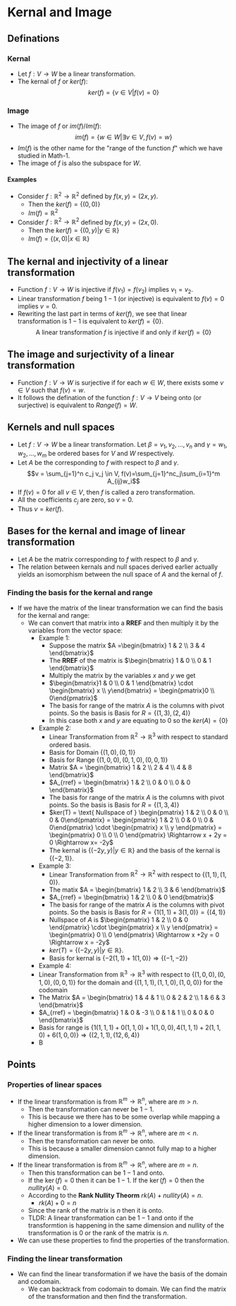 # Kernal and Image

## Definations

### Kernal

- Let $f : V \rightarrow W$ be a linear transformation.
- The kernal of $f$ or $ker(f):$
  $$ker(f) = \{v \in V | f(v) = 0\}$$

### Image

- The image of $f$ or $im(f) / Im(f):$
  $$im(f) = \{w \in W | \exists v \in V, f(v) = w\}$$
- $Im(f)$ is the other name for the "range of the function $f$" which we have studied in Math-1.
- The image of $f$ is also the subspace for $W$.

#### Examples

- Consider $f : \mathbb{R}^2 \rightarrow \mathbb{R}^2$ defined by $f(x, y) = (2x, y)$.
  - Then the $ker(f) = \lbrace (0,0) \rbrace$
  - $Im(f) = \mathbb{R}^2$
- Consider $f : \mathbb{R}^2 \rightarrow \mathbb{R}^2$ defined by $f(x, y) = (2x, 0)$.
  - Then the $ker(f) = \lbrace (0,y) | y \in \mathbb{R} \rbrace$
  - $Im(f) = \lbrace (x,0) | x \in \mathbb{R} \rbrace$

## The kernal and injectivity of a linear transformation

- Function $f : V \rightarrow W$ is injective if $f(v_1) = f(v_2)$ implies $v_1 = v_2$.
- Linear transformation $f$ being $1-1$ (or injective) is equivalent to $f(v) = 0$ implies $v = 0$.
- Rewriting the last part in terms of $ker(f)$, we see that linear transformation is $1-1$ is equivalent to $ker(f) = \lbrace 0 \rbrace$.
  $$\text{ A linear transformation } f \text{ is injective if and only if } ker(f) = \lbrace 0 \rbrace$$

## The image and surjectivity of a linear transformation

- Function $f : V \rightarrow W$ is surjective if for each $w \in W$, there exists some $v \in V$ such that $f(v) = w$.
- It follows the defination of the function $f : V \rightarrow V$ being onto (or surjective) is equivalent to $Range(f) = W$.

## Kernels and null spaces

- Let $f : V \rightarrow W$ be a linear transformation. Let $\beta = v_1, v_2, \dots, v_n$ and $\gamma = w_1, w_2, \dots, w_m$ be ordered bases for $V$ and $W$ respectively.
- Let $A$ be the corresponding to $f$ with respect to $\beta$ and $\gamma$.
  $$v = \sum_{j=1}^n c_j v_j \in V, f(v)=\sum_{j=1}^nc_j\sum_{i=1}^m A_{ij}w_i$$
- If $f(v) = 0$ for all $v \in V$, then $f$ is called a zero transformation.
- All the coefficients $c_j$ are zero, so $v = 0$.
- Thus $v = ker(f)$.

## Bases for the kernal and image of linear transformation

- Let $A$ be the matrix corresponding to $f$ with respect to $\beta$ and $\gamma$.
- The relation between kernals and null spaces derived earlier actually yields an isomorphism between the null space of $A$ and the kernal of $f$.

### Finding the basis for the kernal and range

- If we have the matrix of the linear transformation we can find the basis for the kernal and range:
  - We can convert that matrix into a **RREF** and then multiply it by the variables from the vector space:
    - Example 1:
      - Suppose the matrix $A =\begin{bmatrix} 1 & 2 \\ 3 & 4 \end{bmatrix}$
      - The **RREF** of the matrix is $\begin{bmatrix} 1 & 0 \\ 0 & 1 \end{bmatrix}$
      - Multiply the matrix by the variables $x$ and $y$ we get
      - $\begin{bmatrix}1 & 0 \\ 0 & 1 \end{bmatrix} \cdot \begin{bmatrix} x \\ y\end{bmatrix} = \begin{pmatrix}0 \\ 0\end{pmatrix}$
      - The basis for range of the matrix $A$ is the columns with pivot points. So the basis is $\text{Basis for } R =\lbrace (1,3) , (2,4) \rbrace$
      - In this case both $x$ and $y$ are equating to $0$ so the $ker(A) =\lbrace 0 \rbrace$
    - Example 2:
      - Linear Transformation from $\mathbb{R}^2 \rightarrow \mathbb{R}^3$ with respect to standard ordered basis.
      - Basis for Domain $\lbrace (1,0), (0,1) \rbrace$
      - Basis for Range $\lbrace (1,0,0), (0,1,0), (0,0,1) \rbrace$
      - Matrix $A = \begin{bmatrix} 1 & 2 \\ 2 & 4 \\ 4 & 8 \end{bmatrix}$
      - $A_{rref} = \begin{bmatrix} 1 & 2 \\ 0 & 0 \\ 0 & 0 \end{bmatrix}$
      - The basis for range of the matrix $A$ is the columns with pivot points. So the basis is $\text{Basis for } R =\lbrace (1,3,4) \rbrace$
      - $ker(T) = \text{ Nullspace of } \begin{pmatrix} 1 & 2 \\ 0 & 0 \\ 0 & 0\end{pmatrix} = \begin{pmatrix} 1 & 2 \\ 0 & 0 \\ 0 & 0\end{pmatrix} \cdot \begin{pmatrix} x \\ y \end{pmatrix} = \begin{pmatrix} 0 \\ 0 \\ 0 \end{pmatrix} \Rightarrow x + 2y = 0 \Rightarrow x= -2y$
      - The kernal is $\lbrace (-2y, y) | y \in \mathbb{R} \rbrace$ and the basis of the kernal is $\lbrace (-2, 1) \rbrace$.
    - Example 3:
      - Linear Transformation from $\mathbb{R}^2 \rightarrow \mathbb{R}^2$ with respect to $\lbrace (1,1), (1,0) \rbrace$.
      - The matix $A = \begin{bmatrix} 1 & 2 \\ 3 & 6 \end{bmatrix}$
      - $A_{rref} = \begin{bmatrix} 1 & 2 \\ 0 & 0 \end{bmatrix}$
      - The basis for range of the matrix $A$ is the columns with pivot points. So the basis is $\text{Basis for } R =\lbrace 1(1,1) + 3(1,0) \rbrace = \lbrace (4,1)\rbrace$
      - Nullspace of $A$ is $\begin{pmatrix} 1 & 2 \\ 0 & 0 \end{pmatrix} \cdot \begin{pmatrix} x \\ y \end{pmatrix} = \begin{pmatrix} 0 \\ 0 \end{pmatrix} \Rightarrow x +2y = 0 \Rightarrow x = -2y$
      - $ker(T) = \lbrace (-2y, y) | y \in \mathbb{R} \rbrace$.
      - Basis for kernal is $\lbrace -2(1,1) + 1(1,0) \rbrace \Rightarrow \{  (-1,-2)\}$
    - Example 4:
    - Linear Transformation from $\mathbb{R}^3 \rightarrow \mathbb{R}^3$ with respect to $\{ (1, 0, 0) , (0, 1, 0), (0, 0, 1)\}$ for the domain and $\{ (1, 1, 1) , (1, 1, 0), (1, 0, 0)\}$ for the codomain
    - The Matrix $A = \begin{bmatrix} 1 & 4 & 1 \\ 0 & 2 & 2 \\ 1 & 6 & 3 \end{bmatrix}$
    - $A_{rref} = \begin{bmatrix} 1 & 0 & -3 \\ 0 & 1 & 1 \\ 0 & 0 & 0 \end{bmatrix}$
    - Basis for range is $\{ 1(1,1,1) + 0 (1,1,0) + 1(1,0,0), 4(1,1,1) + 2 (1,1,0) + 6(1,0,0) \} \Rightarrow \{ (2,1,1),(12,6,4)\}$
    - B

## Points

### Properties of linear spaces

- If the linear transformation is from $\mathbb{R}^m \rightarrow \mathbb{R}^n$, where are $m > n$.
  - Then the transformation can never be $1-1$.
  - This is because we there has to be some overlap while mapping a higher dimension to a lower dimension.
- If the linear transformation is from $\mathbb{R}^m \rightarrow \mathbb{R}^n$, where are $m < n$.
  - Then the transformation can never be $\text{onto}$.
  - This is because a smaller dimension cannot fully map to a higher dimension.
- If the linear transformation is from $\mathbb{R}^m \rightarrow \mathbb{R}^n$, where are $m = n$.
  - Then this transformation can be $1-1$ and $\text{onto}$.
  - If the $\ker(f) = 0$ then it can be $1-1$. If the $\ker(f) = 0$ then the $nullity(A) = 0$.
  - According to the **Rank Nullity Theorm** $rk(A) + nullity(A) = n$.
    - $rk(A) + 0 = n$
  - Since the rank of the matrix is $n$ then it is onto.
  - TLDR: A linear transformation can be $1-1$ and $\text{onto}$ if the transformtion is happening in the same dimension and nullity of the transformation is 0 or the rank of the matrix is $n$.
- We can use these properties to find the properties of the transformation.

### Finding the linear transformation

- We can find the linear transformation if we have the basis of the domain and codomain.
  - We can backtrack from codomain to domain. We can find the matrix of the transformation and then find the transformation.

